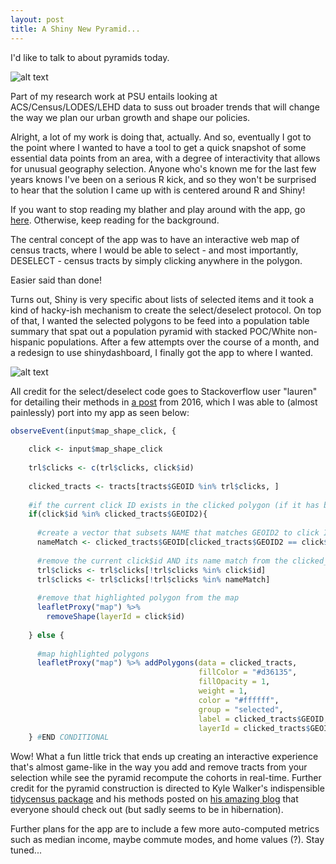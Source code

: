 ```yaml
---
layout: post
title: A Shiny New Pyramid...
---
```

I'd like to talk to about pyramids today.

![alt text](https://media.giphy.com/media/l2Je7PWhXi9m3Ar04/giphy.gif "Wait, keep reading!")

Part of my research work at PSU entails looking at ACS/Census/LODES/LEHD data to suss out broader trends that will change the way we plan our urban growth and shape our policies.

Alright, a lot of my work is doing that, actually. And so, eventually I got to the point where I wanted to have a tool to get a quick snapshot of some essential data points from an area, with a degree of interactivity that allows for unusual geography selection. Anyone who's known me for the last few years knows I've been on a serious R kick, and so they won't be surprised to hear that the solution I came up with is centered around R and Shiny! 

If you want to stop reading my blather and play around with the app, go [here](https://jdsher.shinyapps.io/PyramidApp/). Otherwise, keep reading for the background.  

The central concept of the app was to have an interactive web map of census tracts, where I would be able to select - and most importantly, DESELECT - census tracts by simply clicking anywhere in the polygon. 

Easier said than done! 

Turns out, Shiny is very specific about lists of selected items and it took a kind of hacky-ish mechanism to create the select/deselect protocol. On top of that, I wanted the selected polygons to be feed into a population table summary that spat out a population pyramid with stacked POC/White non-hispanic populations. After a few attempts over the course of a month, and a redesign to use shinydashboard, I finally got the app to where I wanted.

![alt text](../images/pyramid.gif "Eminently clickable")

All credit for the select/deselect code goes to Stackoverflow user "lauren" for detailing their methods in [a post](https://stackoverflow.com/questions/41104576/changing-styles-when-selecting-and-deselecting-multiple-polygons-with-leaflet-sh) from 2016, which I was able to (almost painlessly) port into my app as seen below:

```r
observeEvent(input$map_shape_click, {
    
    click <- input$map_shape_click
    
    trl$clicks <- c(trl$clicks, click$id)
    
    clicked_tracts <- tracts[tracts$GEOID %in% trl$clicks, ]
    
    #if the current click ID exists in the clicked polygon (if it has been clicked twice)
    if(click$id %in% clicked_tracts$GEOID2){
      
      #create a vector that subsets NAME that matches GEOID2 to click ID
      nameMatch <- clicked_tracts$GEOID[clicked_tracts$GEOID2 == click$id]
      
      #remove the current click$id AND its name match from the clicked_tracts shapefile
      trl$clicks <- trl$clicks[!trl$clicks %in% click$id] 
      trl$clicks <- trl$clicks[!trl$clicks %in% nameMatch]
      
      #remove that highlighted polygon from the map
      leafletProxy("map") %>% 
        removeShape(layerId = click$id)
      
    } else {
      
      #map highlighted polygons
      leafletProxy("map") %>% addPolygons(data = clicked_tracts,
                                          fillColor = "#d36135",
                                          fillOpacity = 1,
                                          weight = 1,
                                          color = "#ffffff",
                                          group = "selected",
                                          label = clicked_tracts$GEOID, 
                                          layerId = clicked_tracts$GEOID2)
    } #END CONDITIONAL
```
Wow! What a fun little trick that ends up creating an interactive experience that's almost game-like in the way you add and remove tracts from your selection while see the pyramid recompute the cohorts in real-time. Further credit for the pyramid construction is directed to Kyle Walker's indispensible [tidycensus package](https://walkerke.github.io/tidycensus/) and his methods posted on [his amazing blog](https://walkerke.github.io/) that everyone should check out (but sadly seems to be in hibernation).

Further plans for the app are to include a few more auto-computed metrics such as median income, maybe commute modes, and home values (?). Stay tuned...
